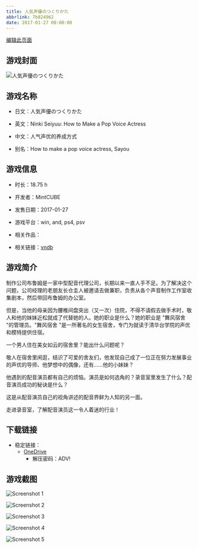 ```yaml
---
title: 人気声優のつくりかた
abbrlink: 7b824962
date: 2017-01-27 00:00:00
---
```

[编辑此页面](https://github.com/ACG-3/ADV3-source/blob/main/source/_posts/games/%E4%BA%BA%E6%B0%97%E5%A3%B0%E5%84%AA%E3%81%AE%E3%81%A4%E3%81%8F%E3%82%8A%E3%81%8B%E3%81%9F.md)

## 游戏封面

![人気声優のつくりかた](https://pan.timero.xyz/d/onedrive/img_lib_001/%E4%BA%BA%E6%B0%97%E5%A3%B0%E5%84%AA%E3%81%AE%E3%81%A4%E3%81%8F%E3%82%8A%E3%81%8B%E3%81%9F_cover.avif)


## 游戏名称

- 日文：人気声優のつくりかた
- 英文：Ninki Seiyuu: How to Make a Pop Voice Actress
- 中文：人气声优的养成方式

- 别名：How to make a pop voice actress, Sayou


## 游戏信息

- 时长：18.75 h
- 开发者：MintCUBE
- 发售日期：2017-01-27
- 游戏平台：win, and, ps4, psv
- 相关作品：

- 相关链接：[vndb](https://vndb.org/v20148)


## 游戏简介

制作公司布鲁姆是一家中型配音代理公司，长期以来一直人手不足。为了解决这个问题，公司经理的老朋友长仓圭人被邀请去做兼职，负责从各个声音制作工作室收集剧本，然后带回布鲁姆的办公室。

但是，当他的母亲因为腰椎间盘突出（又一次）住院，不得不请假去做手术时，敬人和他的妹妹近松就成了代替她的人。她的职业是什么？她的职业是 "舞风宿舍 "的管理员。"舞风宿舍 "是一所著名的女生宿舍，专门为就读于清华台学院的声优和模特提供住宿。

一个男人住在美女如云的宿舍里？能出什么问题呢？

敬人在宿舍里闲逛，结识了可爱的舍友们，他发现自己成了一位正在努力发展事业的声优的导师、他梦想中的偶像，还有......他的小妹妹？

他遇到的配音演员都有自己的烦恼。演员是如何选角的？录音室里发生了什么？配音演员成功的秘诀是什么？

这是从配音演员自己的视角讲述的配音界鲜为人知的另一面。

走进录音室，了解配音演员这一令人着迷的行业！




## 下载链接

- 稳定链接：
    - [OneDrive](https://pan.timero.xyz/onedrive/adv_lib_001/%E4%BA%BA%E6%B0%97%E5%A3%B0%E5%84%AA%E3%81%AE%E3%81%A4%E3%81%8F%E3%82%8A%E3%81%8B%E3%81%9F)
        - 解压密码：ADV!



## 游戏截图


![Screenshot 1](https://pan.timero.xyz/d/onedrive/img_lib_001/%E4%BA%BA%E6%B0%97%E5%A3%B0%E5%84%AA%E3%81%AE%E3%81%A4%E3%81%8F%E3%82%8A%E3%81%8B%E3%81%9F_Screenshot_1.avif)

![Screenshot 2](https://pan.timero.xyz/d/onedrive/img_lib_001/%E4%BA%BA%E6%B0%97%E5%A3%B0%E5%84%AA%E3%81%AE%E3%81%A4%E3%81%8F%E3%82%8A%E3%81%8B%E3%81%9F_Screenshot_2.avif)

![Screenshot 3](https://pan.timero.xyz/d/onedrive/img_lib_001/%E4%BA%BA%E6%B0%97%E5%A3%B0%E5%84%AA%E3%81%AE%E3%81%A4%E3%81%8F%E3%82%8A%E3%81%8B%E3%81%9F_Screenshot_3.avif)

![Screenshot 4](https://pan.timero.xyz/d/onedrive/img_lib_001/%E4%BA%BA%E6%B0%97%E5%A3%B0%E5%84%AA%E3%81%AE%E3%81%A4%E3%81%8F%E3%82%8A%E3%81%8B%E3%81%9F_Screenshot_4.avif)

![Screenshot 5](https://pan.timero.xyz/d/onedrive/img_lib_001/%E4%BA%BA%E6%B0%97%E5%A3%B0%E5%84%AA%E3%81%AE%E3%81%A4%E3%81%8F%E3%82%8A%E3%81%8B%E3%81%9F_Screenshot_5.avif)

